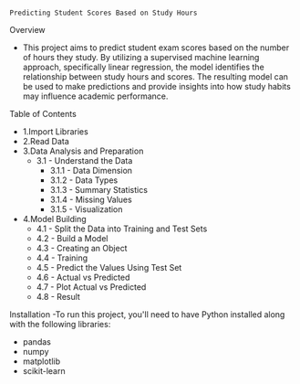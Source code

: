                                                                  Predicting Student Scores Based on Study Hours
Overview
- This project aims to predict student exam scores based on the number of hours they study. By utilizing a supervised machine learning approach, specifically linear regression, the model identifies the relationship between study hours and scores. The resulting model can be used to make predictions and provide insights into how study habits may influence academic performance.

Table of Contents
- 1.Import Libraries
- 2.Read Data
- 3.Data Analysis and Preparation
  - 3.1 - Understand the Data
    - 3.1.1 - Data Dimension
    - 3.1.2 - Data Types
    - 3.1.3 - Summary Statistics
    - 3.1.4 - Missing Values
    - 3.1.5 - Visualization
- 4.Model Building
  - 4.1 - Split the Data into Training and Test Sets
  - 4.2 - Build a Model
  - 4.3 - Creating an Object
  - 4.4 - Training
  - 4.5 - Predict the Values Using Test Set
  - 4.6 - Actual vs Predicted
  - 4.7 - Plot Actual vs Predicted
  - 4.8 - Result


 Installation
-To run this project, you'll need to have Python installed along with the following libraries:

- pandas
- numpy
- matplotlib
- scikit-learn
  
